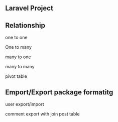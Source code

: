 ## Laravel Project 

## Relationship 
 <p>one to one </p>
 <p>One to many </p>
 <p>many to one </p>
 <p>many to many </p>
 <p>pivot table </p>

## Emport/Export package formatitg 

<p>	user export/import </p>
<p>comment export with join post table</p>
